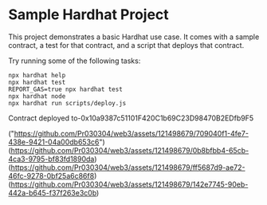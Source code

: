 # Sample Hardhat Project

This project demonstrates a basic Hardhat use case. It comes with a sample contract, a test for that contract, and a script that deploys that contract.

Try running some of the following tasks:

```shell
npx hardhat help
npx hardhat test
REPORT_GAS=true npx hardhat test
npx hardhat node
npx hardhat run scripts/deploy.js
```
Contract deployed to-0x10a9387c51101F420C1b69C23D98470B2EDfb9F5

("https://github.com/Pr030304/web3/assets/121498679/709040f1-4fe7-438e-9421-04a00db653c6")
(https://github.com/Pr030304/web3/assets/121498679/0b8bfbb4-65cb-4ca3-9795-bf83fd1890da)
(https://github.com/Pr030304/web3/assets/121498679/ff5687d9-ae72-46fc-9278-0bf25a6c86f8)
(https://github.com/Pr030304/web3/assets/121498679/142e7745-90eb-442a-b645-f37f263e3c0b)
